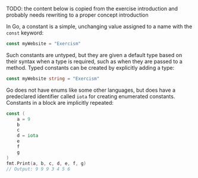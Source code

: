 TODO: the content below is copied from the exercise introduction and probably needs rewriting to a proper concept introduction

In Go, a constant is a simple, unchanging value assigned to a name with the `const` keyword:

```go
const myWebsite = "Exercism"
```

Such constants are untyped, but they are given a default type based on their syntax when a type is required, such as when they are passed to a method. Typed constants can be created by explicitly adding a type:

```go
const myWebsite string = "Exercism"
```

Go does not have enums like some other languages, but does have a predeclared identifier called `iota` for creating enumerated constants. Constants in a block are implicitly repeated:

```go
const (
    a = 9
    b
    c
    d = iota
    e
    f
    g
)
fmt.Print(a, b, c, d, e, f, g)
// Output: 9 9 9 3 4 5 6
```
